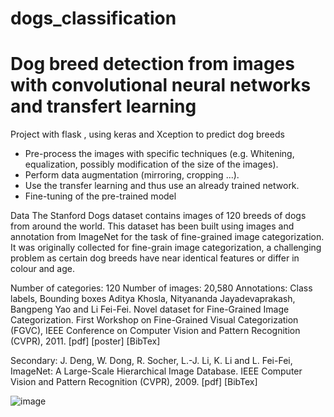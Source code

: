 # dogs_classification

# Dog breed detection from images with convolutional neural networks and transfert learning

Project with flask , using keras and Xception to predict dog breeds

- Pre-process the images with specific techniques (e.g. Whitening, equalization, possibly modification of the size of the images).
- Perform data augmentation (mirroring, cropping ...).
- Use the transfer learning and thus use an already trained network.
- Fine-tuning of the pre-trained model


Data
The Stanford Dogs dataset contains images of 120 breeds of dogs from around the world. This dataset has been built using images and annotation from ImageNet for the task of fine-grained image categorization. It was originally collected for fine-grain image categorization, a challenging problem as certain dog breeds have near identical features or differ in colour and age.

Number of categories: 120
Number of images: 20,580
Annotations: Class labels, Bounding boxes
Aditya Khosla, Nityananda Jayadevaprakash, Bangpeng Yao and Li Fei-Fei. Novel dataset for Fine-Grained Image Categorization. First Workshop on Fine-Grained Visual Categorization (FGVC), IEEE Conference on Computer Vision and Pattern Recognition (CVPR), 2011. [pdf] [poster] [BibTex]

Secondary: J. Deng, W. Dong, R. Socher, L.-J. Li, K. Li and L. Fei-Fei, ImageNet: A Large-Scale Hierarchical Image Database. IEEE Computer Vision and Pattern Recognition (CVPR), 2009. [pdf] [BibTex]


![image](https://user-images.githubusercontent.com/74118071/163820751-23155bb8-6b28-4204-ad26-27eef4895f8d.png)

